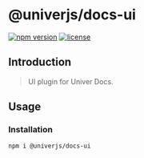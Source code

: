 # @univerjs/docs-ui

[![npm version](https://img.shields.io/npm/v/@univerjs/docs-ui)](https://npmjs.org/packages/@univerjs/docs-ui)
[![license](https://img.shields.io/npm/l/@univerjs/docs-ui)](https://img.shields.io/npm/l/@univerjs/docs-ui)

## Introduction

> UI plugin for Univer Docs.

## Usage

### Installation

```shell
npm i @univerjs/docs-ui
```

